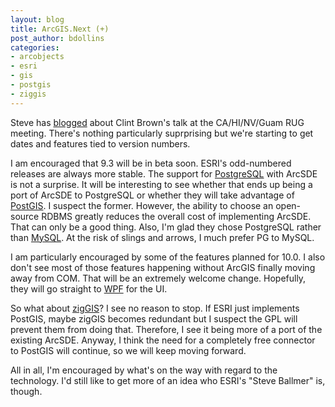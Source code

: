```yaml
---
layout: blog
title: ArcGIS.Next (+)
post_author: bdollins
categories:
- arcobjects
- esri
- gis
- postgis
- ziggis
---
```


Steve has <a href="http://thesteve0.wordpress.com/2007/02/06/notes-from-the-esri-cahinvguam-regional-users-group/">blogged</a> about Clint Brown's talk at the CA/HI/NV/Guam RUG meeting. There's nothing particularly suprprising but we're starting to get dates and features tied to version numbers.

I am encouraged that 9.3 will be in beta soon. ESRI's odd-numbered releases are always more stable. The support for <a href="http://www.postgresql.org/">PostgreSQL</a> with ArcSDE is not a surprise. It will be interesting to see whether that ends up being a port of ArcSDE to PostgreSQL or whether they will take advantage of <a href="http://postgis.refractions.net/">PostGIS</a>. I suspect the former. However, the ability to choose an open-source RDBMS greatly reduces the overall cost of implementing ArcSDE. That can only be a good thing. Also, I'm glad they chose PostgreSQL rather than <a href="http://www.mysql.com/">MySQL</a>. At the risk of slings and arrows, I much prefer PG to MySQL.

I am particularly encouraged by some of the features planned for 10.0. I also don't see most of those features happening without ArcGIS finally moving away from COM. That will be an extremely welcome change. Hopefully, they will go straight to <a href="http://en.wikipedia.org/wiki/Windows_Presentation_Foundation">WPF</a> for the UI.

So what about <a href="http://code.google.com/p/ziggis/">zigGIS</a>? I see no reason to stop. If ESRI just implements PostGIS, maybe zigGIS becomes redundant but I suspect the GPL will prevent them from doing that. Therefore, I see it being more of a port of the existing ArcSDE. Anyway, I think the need for a completely free connector to PostGIS will continue, so we will keep moving forward.

All in all, I'm encouraged by what's on the way with regard to the technology. I'd still like to get more of an idea who ESRI's "Steve Ballmer" is, though.